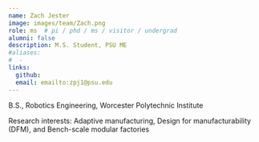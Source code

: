 ```yaml
---
name: Zach Jester
image: images/team/Zach.png
role: ms  # pi / phd / ms / visitor / undergrad
alumni: false  
description: M.S. Student, PSU ME
#aliases:
#  - 
links:
  github:
  email: emailto:zpj1@psu.edu 
---
```


B.S., Robotics Engineering, Worcester Polytechnic Institute

Research interests: Adaptive manufacturing, Design for manufacturability (DFM), and Bench-scale modular factories
